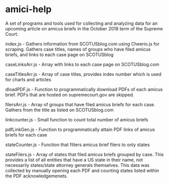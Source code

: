 # amici-help
A set of programs and tools used for collecting and analyzing data
for an upcoming article on amicus briefs in the October 2018 term
of the Supreme Court.

index.js - Gathers information from SCOTUSblog.com using Cheerio.js
for scraping. Gathers case titles, names of groups who have filed
amicus briefs, and links to each case page on SCOTUSblog

caseLinksArr.js - Array with links to each case page on SCOTUSblog.com

caseTitlesArr.js - Array of case titles, provides index number which is used
for charts and articles

dloadPDF.js - Function to programmatically download PDFs of each amicus brief.
PDFs that are hosted on supremecourt.gov are skipped.

filersArr.js - Array of groups that have filed amicus briefs for each case. Gathers
from the title as listed on SCOTUSblog.com

linkcounter.js - Small function to count total number of amicus briefs

pdfLinkGen.js - Function to programmatically attain PDF links of amicus briefs for
each case

stateCounter.js - Function that filters amicus brief filers to only states

stateFilers.js - Array of states that filed amicus briefs grouped by case. This
provides a list of all entities that have a US state in their name, not
necessarily states/state attorney generals themselves. This data was collected by
manually opening each PDF and counting states listed within the PDF acknowledgemenets.